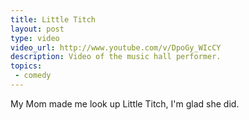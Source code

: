 ```yaml
---
title: Little Titch
layout: post
type: video
video_url: http://www.youtube.com/v/DpoGy_WIcCY
description: Video of the music hall performer.
topics:
 - comedy
---
```

My Mom made me look up Little Titch, I'm glad she did.